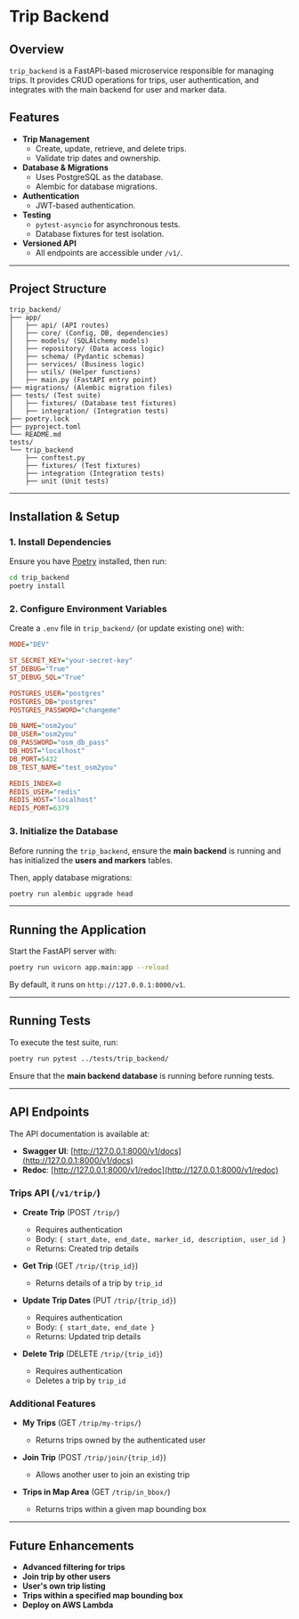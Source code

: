 # **Trip Backend**

## **Overview**
`trip_backend` is a FastAPI-based microservice responsible for managing trips. It provides CRUD operations for trips, user authentication, and integrates with the main backend for user and marker data.

## **Features**
- **Trip Management**
  - Create, update, retrieve, and delete trips.
  - Validate trip dates and ownership.
- **Database & Migrations**
  - Uses PostgreSQL as the database.
  - Alembic for database migrations.
- **Authentication**
  - JWT-based authentication.
- **Testing**
  - `pytest-asyncio` for asynchronous tests.
  - Database fixtures for test isolation.
- **Versioned API**
  - All endpoints are accessible under `/v1/`.

---

## **Project Structure**
```
trip_backend/
├── app/
│   ├── api/ (API routes)
│   ├── core/ (Config, DB, dependencies)
│   ├── models/ (SQLAlchemy models)
│   ├── repository/ (Data access logic)
│   ├── schema/ (Pydantic schemas)
│   ├── services/ (Business logic)
│   ├── utils/ (Helper functions)
│   ├── main.py (FastAPI entry point)
├── migrations/ (Alembic migration files)
├── tests/ (Test suite)
│   ├── fixtures/ (Database test fixtures)
│   ├── integration/ (Integration tests)
├── poetry.lock
├── pyproject.toml
└── README.md
tests/
└── trip_backend
    ├── conftest.py
    ├── fixtures/ (Test fixtures)
    ├── integration (Integration tests)
    ├── unit (Unit tests)
```

---

## **Installation & Setup**

### **1. Install Dependencies**
Ensure you have [Poetry](https://python-poetry.org/) installed, then run:
```sh
cd trip_backend
poetry install
```

### **2. Configure Environment Variables**
Create a `.env` file in `trip_backend/` (or update existing one) with:
```ini
MODE="DEV"

ST_SECRET_KEY="your-secret-key"
ST_DEBUG="True"
ST_DEBUG_SQL="True"

POSTGRES_USER="postgres"
POSTGRES_DB="postgres"
POSTGRES_PASSWORD="changeme"

DB_NAME="osm2you"
DB_USER="osm2you"
DB_PASSWORD="osm_db_pass"
DB_HOST="localhost"
DB_PORT=5432
DB_TEST_NAME="test_osm2you"

REDIS_INDEX=0
REDIS_USER="redis"
REDIS_HOST="localhost"
REDIS_PORT=6379
```

### **3. Initialize the Database**
Before running the `trip_backend`, ensure the **main backend** is running and has initialized the **users and markers** tables.

Then, apply database migrations:
```sh
poetry run alembic upgrade head
```

---

## **Running the Application**
Start the FastAPI server with:
```sh
poetry run uvicorn app.main:app --reload
```
By default, it runs on `http://127.0.0.1:8000/v1`.

---

## **Running Tests**
To execute the test suite, run:
```sh
poetry run pytest ../tests/trip_backend/
```
Ensure that the **main backend database** is running before running tests.

---

## **API Endpoints**
The API documentation is available at:
- **Swagger UI**: [http://127.0.0.1:8000/v1/docs](http://127.0.0.1:8000/v1/docs)
- **Redoc**: [http://127.0.0.1:8000/v1/redoc](http://127.0.0.1:8000/v1/redoc)

### **Trips API** (`/v1/trip/`)
- **Create Trip** (POST `/trip/`)
  - Requires authentication
  - Body: `{ start_date, end_date, marker_id, description, user_id }`
  - Returns: Created trip details

- **Get Trip** (GET `/trip/{trip_id}`)
  - Returns details of a trip by `trip_id`

- **Update Trip Dates** (PUT `/trip/{trip_id}`)
  - Requires authentication
  - Body: `{ start_date, end_date }`
  - Returns: Updated trip details

- **Delete Trip** (DELETE `/trip/{trip_id}`)
  - Requires authentication
  - Deletes a trip by `trip_id`

### **Additional Features**
- **My Trips** (GET `/trip/my-trips/`)
  - Returns trips owned by the authenticated user

- **Join Trip** (POST `/trip/join/{trip_id}`)
  - Allows another user to join an existing trip

- **Trips in Map Area** (GET `/trip/in_bbox/`)
  - Returns trips within a given map bounding box

---

## **Future Enhancements**
- **Advanced filtering for trips**
- **Join trip by other users**
- **User's own trip listing**
- **Trips within a specified map bounding box**
- **Deploy on AWS Lambda**
